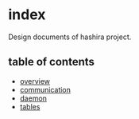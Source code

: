# index

Design documents of hashira project.

## table of contents

* [overview](./overview.md)
* [communication](./communication/communication.md)
* [daemon](./daemon.md)
* [tables](./tables.md)

